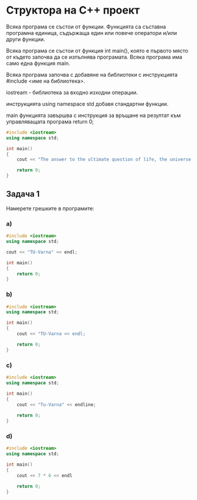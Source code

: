 # Структора на C++ проект

Всяка програма се състои от функции. Функцията са съставна програмна единица, съдържаща един или повече оператори и/или други функции.

Всяка програма се състои от функция int main(), която е първото място от където започва да се изпълнява програмата. Всяка програма има само една функция main.

Всяка програма започва с добавяне на библиотеки с инструкцията #include <име на библиотека>.

iostream - библиотека за входно изходни операции.

инструкцията using namespace std добавя стандартни функции.

main функцията завършва с инструкция за връщане на резултат към управляващата програма return 0;

```c++
#include <iostream>
using namespace std;

int main() 
{
	cout << "The answer to the ultimate question of life, the universe and everything is " << (7 * 6) << endl;

	return 0;
}
```

## Задача 1

Намерете грешките в програмите:

### а)

```c++
#include <iostream>
using namespace std;

cout << "TU-Varna" << endl;

int main() 
{
	return 0;
}
```

### b)

```c++
#include <iostream>
using namespace std;

int main() 
{
	cout << "TU-Varna << endl;

	return 0;
}
```

### c)

```c++
#include <iostream>
using namespace std;

int main() 
{
	cout << "Tu-Varna" << endline;
	
	return 0;
}
```

### d)

```c++
#include <iostream>
using namespace std;

int main() 
{
	cout << 7 * 6 << endl

	return 0;
}
```
